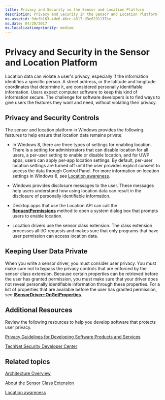 ```yaml
---
title: Privacy and Security in the Sensor and Location Platform
description: Privacy and Security in the Sensor and Location Platform
ms.assetid: 9defb163-4de6-46cc-b817-d3e6291137be
ms.date: 04/20/2017
ms.localizationpriority: medium
---
```


# Privacy and Security in the Sensor and Location Platform

Location data can violate a user's privacy, especially if the information identifies a specific person. A street address, or the latitude and longitude coordinates that determine it, are considered personally identifiable information. Users expect computer software to keep this kind of information secure. The challenge for software developers is to find ways to give users the features they want and need, without violating their privacy.

## Privacy and Security Controls

The sensor and location platform in Windows provides the following features to help ensure that location data remains private:

- In Windows 8, there are three types of settings for enabling location. There is a setting for administrators that can disable location for all users, a per-user setting to enable or disable location, and for UWP apps, users can apply per-app location settings. By default, per-user location settings are turned off until the user provides explicit consent to access the data through Control Panel. For more information on location settings in Windows 8, see [Location awareness](https://msdn.microsoft.com/library/windows/apps/br225603).

- Windows provides disclosure messages to the user. These messages help users understand how using location data can result in the disclosure of personally identifiable information.

- Desktop apps that use the Location API can call the [**RequestPermissions**](https://msdn.microsoft.com/library/windows/desktop/dd317635) method to open a system dialog box that prompts users to enable location.

- Location drivers use the sensor class extension. The class extension processes all I/O requests and makes sure that only programs that have user permission can access location data.

## Keeping User Data Private

When you write a sensor driver, you must consider user privacy. You must make sure not to bypass the privacy controls that are enforced by the sensor class extension. Because certain properties can be retrieved before the user has granted permission, you must make sure that your driver does not reveal personally identifiable information through these properties. For a list of properties that are available before the user has granted permission, see [**ISensorDriver::OnGetProperties**](https://msdn.microsoft.com/library/windows/hardware/ff545610).

## Additional Resources

Review the following resources to help you develop software that protects user privacy.

[Privacy Guidelines for Developing Software Products and Services](https://go.microsoft.com/fwlink/p/?linkid=2085300)

[TechNet Security Developer Center](https://go.microsoft.com/fwlink/p/?linkid=237150)

## Related topics

[Architecture Overview](https://msdn.microsoft.com/library/windows/hardware/ff545400)  

[About the Sensor Class Extension](https://msdn.microsoft.com/library/windows/hardware/ff545398)  

[Location awareness](https://msdn.microsoft.com/library/windows/apps/br225603)  
